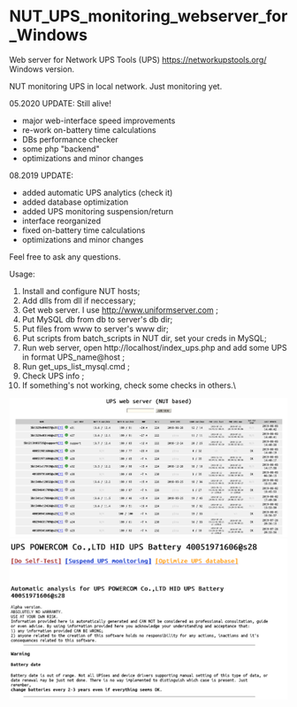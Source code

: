 # NUT_UPS_monitoring_webserver_for_Windows

Web server for Network UPS Tools (UPS) https://networkupstools.org/ Windows version.

NUT monitoring UPS in local network. Just monitoring yet.

05.2020 UPDATE:
Still alive!
+ major web-interface speed improvements
+ re-work on-battery time calculations
+ DBs performance checker
+ some php "backend"
+ optimizations and minor changes

08.2019 UPDATE:
+ added automatic UPS analytics (check it)
+ added database optimization
+ added UPS monitoring suspension/return
+ interface reorganized
+ fixed on-battery time calculations
+ optimizations and minor changes

Feel free to ask any questions.


Usage:
1. Install and configure NUT hosts;
2. Add dlls from dll if neccessary;
3. Get web server. I use http://www.uniformserver.com ;
4. Put MySQL db from db to server's db dir;
5. Put files from www to server's www dir;
6. Put scripts from batch_scripts in NUT dir, set your creds in MySQL;
7. Run web server, open http://localhost/index_ups.php and add some UPS in format UPS_name@host ;
8. Run get_ups_list_mysql.cmd ;
9. Check UPS info ;
10. If something's not working, check some checks in others.\

<img src="https://raw.githubusercontent.com/automatize-it/NUT_UPS_monitoring_webserver_for_Windows/master/scrshts/nut_ups_mon_scr_new1.PNG"/>
<img src="https://raw.githubusercontent.com/automatize-it/NUT_UPS_monitoring_webserver_for_Windows/master/scrshts/nut_ups_mon_scr_new2.PNG"/>

